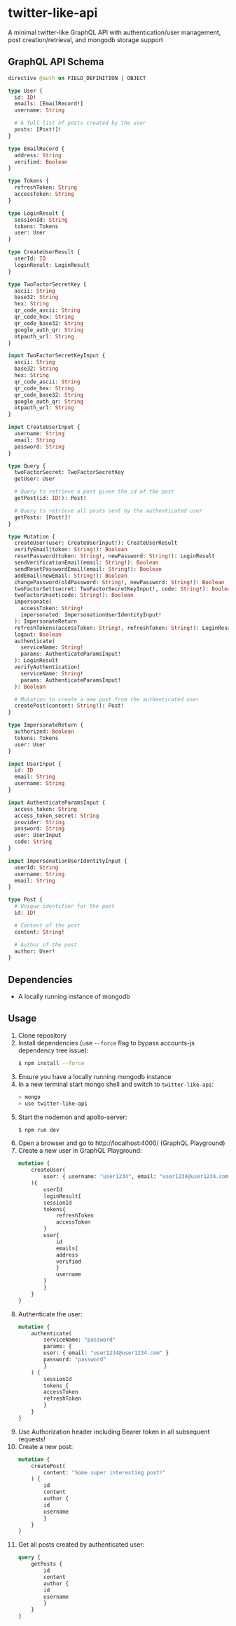 # twitter-like-api
A minimal twitter-like GraphQL API with authentication/user management, post creation/retrieval, and mongodb storage support

## GraphQL API Schema
```graphql
directive @auth on FIELD_DEFINITION | OBJECT

type User {
  id: ID!
  emails: [EmailRecord!]
  username: String

  # A full list of posts created by the user
  posts: [Post!]!
}

type EmailRecord {
  address: String
  verified: Boolean
}

type Tokens {
  refreshToken: String
  accessToken: String
}

type LoginResult {
  sessionId: String
  tokens: Tokens
  user: User
}

type CreateUserResult {
  userId: ID
  loginResult: LoginResult
}

type TwoFactorSecretKey {
  ascii: String
  base32: String
  hex: String
  qr_code_ascii: String
  qr_code_hex: String
  qr_code_base32: String
  google_auth_qr: String
  otpauth_url: String
}

input TwoFactorSecretKeyInput {
  ascii: String
  base32: String
  hex: String
  qr_code_ascii: String
  qr_code_hex: String
  qr_code_base32: String
  google_auth_qr: String
  otpauth_url: String
}

input CreateUserInput {
  username: String
  email: String
  password: String
}

type Query {
  twoFactorSecret: TwoFactorSecretKey
  getUser: User

  # Query to retrieve a post given the id of the post
  getPost(id: ID!): Post!

  # Query to retrieve all posts sent by the authenticated user
  getPosts: [Post!]!
}

type Mutation {
  createUser(user: CreateUserInput!): CreateUserResult
  verifyEmail(token: String!): Boolean
  resetPassword(token: String!, newPassword: String!): LoginResult
  sendVerificationEmail(email: String!): Boolean
  sendResetPasswordEmail(email: String!): Boolean
  addEmail(newEmail: String!): Boolean
  changePassword(oldPassword: String!, newPassword: String!): Boolean
  twoFactorSet(secret: TwoFactorSecretKeyInput!, code: String!): Boolean
  twoFactorUnset(code: String!): Boolean
  impersonate(
    accessToken: String!
    impersonated: ImpersonationUserIdentityInput!
  ): ImpersonateReturn
  refreshTokens(accessToken: String!, refreshToken: String!): LoginResult
  logout: Boolean
  authenticate(
    serviceName: String!
    params: AuthenticateParamsInput!
  ): LoginResult
  verifyAuthentication(
    serviceName: String!
    params: AuthenticateParamsInput!
  ): Boolean

  # Mutation to create a new post from the authenticated user
  createPost(content: String!): Post!
}

type ImpersonateReturn {
  authorized: Boolean
  tokens: Tokens
  user: User
}

input UserInput {
  id: ID
  email: String
  username: String
}

input AuthenticateParamsInput {
  access_token: String
  access_token_secret: String
  provider: String
  password: String
  user: UserInput
  code: String
}

input ImpersonationUserIdentityInput {
  userId: String
  username: String
  email: String
}

type Post {
  # Unique identifier for the post
  id: ID!

  # Content of the post
  content: String!

  # Author of the post
  author: User!
}

```

## Dependencies
* A locally running instance of mongodb

## Usage
1. Clone repository
2. Install dependencies (use `--force` flag to bypass accounts-js dependency tree issue):
    ```sh
    $ npm install --force
    ```
3. Ensure you have a locally running mongodb instance
4. In a new terminal start mongo shell and switch to `twitter-like-api`:
    ```sh
    > mongo
    > use twitter-like-api
    ```
4. Start the nodemon and apollo-server:
    ```sh
    $ npm run dev
    ```
5. Open a browser and go to http://localhost:4000/ (GraphQL Playground)
6. Create a new user in GraphQL Playground:
    ```graphql
    mutation {
        createUser(
            user: { username: "user1234", email: "user1234@user1234.com", password: "password" }
        ){
            userId
            loginResult{
            sessionId
            tokens{
                refreshToken
                accessToken
            }
            user{
                id
                emails{
                address
                verified
                }
                username
            }
            }
        }
    }
    ```
7. Authenticate the user:
    ```graphql
    mutation {
        authenticate(
            serviceName: "password"
            params: {
            user: { email: "user1234@user1234.com" }
            password: "password"
            }
        ) {
            sessionId
            tokens {
            accessToken
            refreshToken
            }
        }
    }
    ```
8. Use Authorization header including Bearer token in all subsequent requests!
9. Create a new post:
    ```graphql
    mutation {
        createPost(
            content: "Some super interesting post!"
        ) {
            id
            content
            author {
            id
            username
            }
        }
    }
    ```
10. Get all posts created by authenticated user:
    ```graphql
    query {
        getPosts {
            id
            content
            author {
            id
            username
            }
        }
    }
    ```


